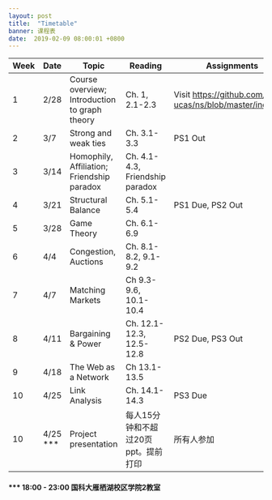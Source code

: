 ```yaml
---
layout: post
title:  "Timetable"
banner: 课程表
date:  2019-02-09 08:00:01 +0800
---
```


Week | Date	| Topic | Reading	| Assignments
-----|------|-------|---------|------------
1 | 2/28 |	Course overview; Introduction to graph theory	|Ch. 1, 2.1-2.3| Visit https://github.com/tjluo-ucas/ns/blob/master/index.md
2 |	3/7	|  Strong and weak ties|Ch. 3.1-3.3|PS1 Out
3 |3/14	|Homophily, Affiliation; Friendship paradox|Ch. 4.1-4.3, Friendship paradox|	
4 |3/21	|Structural Balance|	 Ch. 5.1-5.4	|PS1 Due, PS2 Out
5 |	3/28|	Game Theory	|Ch. 6.1-6.9|
6 |	4/4	| Congestion, Auctions|Ch. 8.1-8.2, 9.1-9.2|
7 |	4/7	|Matching Markets	| Ch 9.3-9.6, 10.1-10.4|
8 |	4/11|Bargaining & Power	|Ch. 12.1-12.3, 12.5-12.8|PS2 Due, PS3 Out
9 |	4/18|The Web as a Network|Ch 13.1-13.5|	
10|	4/25|Link Analysis|	  Ch. 14.1-14.3| PS3 Due
10| 4/25 *** |Project presentation|每人15分钟和不超过20页ppt。提前打印 |所有人参加

#### *** 18:00 - 23:00 国科大雁栖湖校区学院2教室
